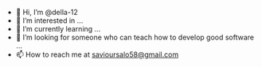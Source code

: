 - 👋 Hi, I’m @della-12
- 👀 I’m interested in ...
- 🌱 I’m currently learning ...
- 💞️ I’m looking for someone who can teach how to develop good software ...
- 📫 How to reach me at savioursalo58@gmail.com

<!---
della-12/della-12 is a ✨ special ✨ repository because its `README.md` (this file) appears on your GitHub profile.
You can click the Preview link to take a look at your changes.
--->
